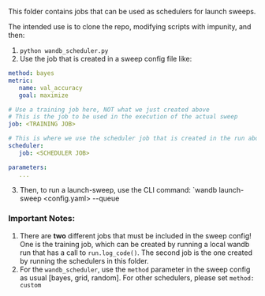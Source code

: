 This folder contains jobs that can be used as schedulers for launch sweeps. 

The intended use is to clone the repo, modifying scripts with impunity, and then:

1. `python wandb_scheduler.py`
2. Use the job that is created in a sweep config file like: 

```yaml
method: bayes
metric:
   name: val_accuracy
   goal: maximize

# Use a training job here, NOT what we just created above
# This is the job to be used in the execution of the actual sweep
job: <TRAINING JOB>

# This is where we use the scheduler job that is created in the run above
scheduler:
   job: <SCHEDULER JOB>

parameters:
   ...

```

3. Then, to run a launch-sweep, use the CLI command: 
   `wandb launch-sweep <config.yaml> --queue <queue>

### Important Notes: 

1. There are **two** different jobs that must be included in the sweep config! One is the training job, which can be created by running a local wandb run that has a call to `run.log_code()`. The second job is the one created by running the schedulers in this folder. 
2. For the `wandb_scheduler`, use the `method` parameter in the sweep config as usual [bayes, grid, random]. For other schedulers, please set `method: custom`
